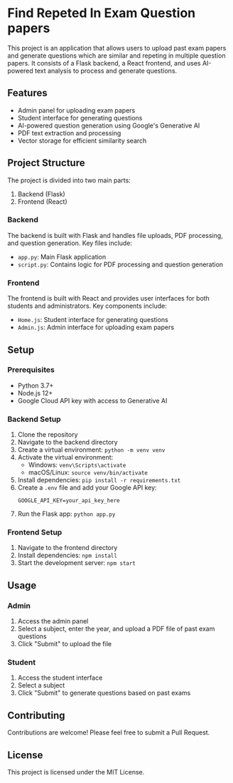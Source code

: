 # Find Repeted In Exam Question papers

This project is an application that allows users to upload past exam papers and generate  questions which are similar and repeting in multiple question papers. It consists of a Flask backend, a React frontend, and uses AI-powered text analysis to process and generate questions.

## Features

- Admin panel for uploading exam papers
- Student interface for generating questions
- AI-powered question generation using Google's Generative AI
- PDF text extraction and processing
- Vector storage for efficient similarity search

## Project Structure

The project is divided into two main parts:

1. Backend (Flask)
2. Frontend (React)

### Backend

The backend is built with Flask and handles file uploads, PDF processing, and question generation. Key files include:

- `app.py`: Main Flask application
- `script.py`: Contains logic for PDF processing and question generation

### Frontend

The frontend is built with React and provides user interfaces for both students and administrators. Key components include:

- `Home.js`: Student interface for generating questions
- `Admin.js`: Admin interface for uploading exam papers

## Setup

### Prerequisites

- Python 3.7+
- Node.js 12+
- Google Cloud API key with access to Generative AI

### Backend Setup

1. Clone the repository
2. Navigate to the backend directory
3. Create a virtual environment: `python -m venv venv`
4. Activate the virtual environment:
   - Windows: `venv\Scripts\activate`
   - macOS/Linux: `source venv/bin/activate`
5. Install dependencies: `pip install -r requirements.txt`
6. Create a `.env` file and add your Google API key:
   ```
   GOOGLE_API_KEY=your_api_key_here
   ```
7. Run the Flask app: `python app.py`

### Frontend Setup

1. Navigate to the frontend directory
2. Install dependencies: `npm install`
3. Start the development server: `npm start`

## Usage

### Admin

1. Access the admin panel
2. Select a subject, enter the year, and upload a PDF file of past exam questions
3. Click "Submit" to upload the file

### Student

1. Access the student interface
2. Select a subject
3. Click "Submit" to generate questions based on past exams

## Contributing

Contributions are welcome! Please feel free to submit a Pull Request.

## License

This project is licensed under the MIT License.
